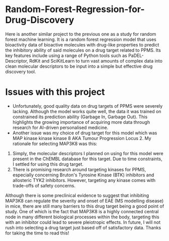# Random-Forest-Regression-for-Drug-Discovery
Here is another similar project to the previous one as a study for random forest machine learning. It is a random forest regression model that uses bioactivity data of bioactive molecules with drug-like properties to predict the inhibitory ability of said molecules on a drug target related to PPMS. 
Its key features include using a range of Python tools such as PaDEL-Descriptor, RdKit and SciKitLearn to turn vast amounts of complex data into clean molecular descriptors to be input into a simple but effective drug discovery tool.
# Issues with this project
- Unfortunately, good quality data on drug targets of PPMS were severely lacking. Although the model works quite well, the data it was trained on constrained its prediction ability (Garbage In, Garbage Out). This highlights the growing importance of acquiring more data through research for AI-driven personalised medicine.
- Another issue was my choice of drug target for this model which was MAP kinase kinase kinase 8 AKA Tumour Progression Locus 2. My rationale for selecting MAP3K8 was this:
1. Simply, the molecular descriptors I planned on using for this model were present in the ChEMBL database for this target. Due to time constraints, I settled for using this drug target.
2. There is promising research around targeting kinases for PPMS, especially concerning Bruton's Tyrosine Kinase (BTK) inhibitors and allosteric TYK2 inhibitors. However, targeting any kinase comes with trade-offs of safety concerns. 

Although there is some preclinical evidence to suggest that inhibiting MAP3K8 can regulate the severity and onset of EAE (MS modelling disease) in mice, there are still many barriers to this drug target being a good point of study. One of which is the fact that MAP3K8 is a highly connected central node in many different biological processes within the body, targeting this with an inhibitor could lead to severe pleiotropic effects. In future, I will not rush into selecting a drug target just based off of satisfactory data. 
Thanks for taking the time to read this!
